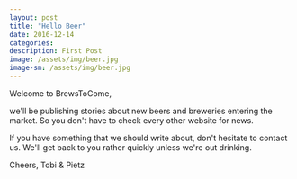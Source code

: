 ```yaml
---
layout: post
title: "Hello Beer"
date: 2016-12-14
categories:
description: First Post
image: /assets/img/beer.jpg
image-sm: /assets/img/beer.jpg
---
```

Welcome to BrewsToCome,

we'll be publishing stories about new beers and breweries entering the market. So you don't have to check every other website for news.

If you have something that we should write about, don't hesitate to contact us. We'll get back to you rather quickly unless we're out drinking.

Cheers,
Tobi & Pietz